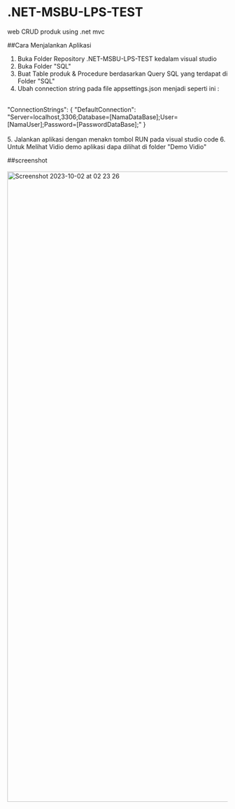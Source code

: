 # .NET-MSBU-LPS-TEST
web CRUD produk using .net mvc

##Cara Menjalankan Aplikasi

1. Buka Folder Repository .NET-MSBU-LPS-TEST kedalam visual studio
2. Buka Folder "SQL"
3. Buat Table produk & Procedure berdasarkan Query SQL yang terdapat di Folder "SQL"
4. Ubah connection string pada file appsettings.json menjadi seperti ini :

<br>
  "ConnectionStrings": {
    "DefaultConnection": "Server=localhost,3306;Database=[NamaDataBase];User=[NamaUser];Password=[PasswordDataBase];"
  }
 <br> 
 <br>
5. Jalankan aplikasi dengan menakn tombol RUN pada visual studio code
6. Untuk Melihat Vidio demo aplikasi dapa dilihat di folder "Demo Vidio"
   


 

##screenshot
<br><br>
<img width="1440" alt="Screenshot 2023-10-02 at 02 23 26" src="https://github.com/fahronona/.NET-MSBU-LPS-TEST/assets/43464944/a0ee647f-1440-4060-afe6-0bbc6269d343">
